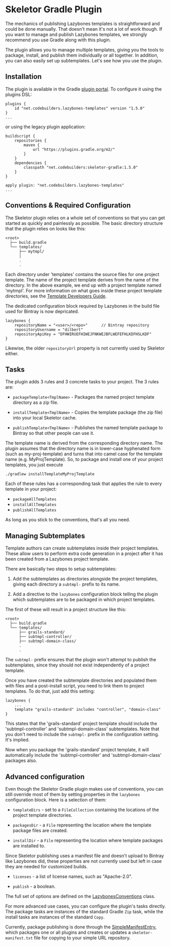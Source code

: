 # Skeletor Gradle Plugin

The mechanics of publishing Lazybones templates is straightforward and could
be done manually. That doesn't mean it's not a lot of work though. If you want
to manage and publish Lazybones templates, we strongly recommend you use Gradle
along with this plugin.

The plugin allows you to manage multiple templates, giving you the tools to
package, install, and publish them individually or all together. In addition, 
you can also easily set up subtemplates. Let's see how you use the plugin.

## Installation

The plugin is available in the Gradle [plugin portal](https://plugins.gradle.org/plugin/net.codebuilders.lazybones-templates).
To configure it using the plugins DSL:

    plugins {
        id "net.codebuilders.lazybones-templates" version "1.5.0"
    }
    ...
or using the legacy plugin application:

    buildscript {
        repositories {
            maven {
                url "https://plugins.gradle.org/m2/"
            }
        }
        dependencies {
            classpath "net.codebuilders:skeletor-gradle:1.5.0"
        }
    }

    apply plugin: "net.codebuilders.lazybones-templates"
	...

## Conventions & Required Configuration

The Skeletor plugin relies on a whole set of conventions so that you can get
started as quickly and painlessly as possible. The basic directory structure
that the plugin relies on looks like this:

    <root>
      ├── build.gradle
      └── templates/
          ├── mytmpl/
          │
          .
          .
          
Each directory under 'templates' contains the source files for one project
template. The name of the project template derives from the name of the
directory. In the above example, we end up with a project template named
'mytmpl'. For more information on what goes inside these project template
directories, see the [Template Developers Guide](https://github.com/cbmarcum/skeletor/wiki/Template-Developers-Guide).

The dedicated configuration block required by Lazybones in the build file used 
for Bintray is now depricated.

    lazybones {
    	repositoryName = "<user>/<repo>"      // Bintray repository
    	repositoryUsername = "dilbert"
    	repositoryApiKey = "DFHWIRUEFHIWEJFNKWEJBFLWEFEFHLKDFHSLKDF"
    }

Likewise, the older `repositoryUrl` property is not currently used by Skeletor 
either.

## Tasks

The plugin adds 3 rules and 3 concrete tasks to your project. The 3 rules are:

* `packageTemplate<TmplName>` - Packages the named project template directory
as a zip file.
  
* `installTemplate<TmplName>` - Copies the template package (the zip file) into
your local Skeletor cache.

* `publishTemplate<TmplName>` - Publishes the named template package to Bintray
so that other people can use it.

The template name is derived from the corresponding directory name. The plugin
assumes that the directory name is in lower-case hyphenated form (such as
my-proj-template) and turns that into camel case for the template name (e.g.
MyProjTemplate). So, to package and install one of your project templates, you
just execute

    ./gradlew installTemplateMyProjTemplate
    
Each of these rules has a corresponding task that applies the rule to every
template in your project:

* `packageAllTemplates`
* `installAllTemplates`
* `publishAllTemplates`

As long as you stick to the conventions, that's all you need.
 
## Managing Subtemplates

Template authors can create subtemplates inside their project templates. These 
allow users to perform extra code generation in a project after it has been 
created from a Lazybones project template.

There are basically two steps to setup subtemplates:

1. Add the subtemplates as directories alongside the project templates, giving
   each directory a `subtmpl-` prefix to its name.

2. Add a directive to the `lazybones` configuration block telling the plugin
   which subtemplates are to be packaged in which project templates.

The first of these will result in a project structure like this:

    <root>
      ├── build.gradle
      └── templates/
          ├── grails-standard/
          ├── subtmpl-controller/
          ├── subtmpl-domain-class/
          .
          .

The `subtmpl-` prefix ensures that the plugin won't attempt to publish the
subtemplates, since they should not exist independently of a project template.

Once you have created the subtemplate directories and populated them with
files and a post-install script, you need to link them to project templates.
To do that, just add this setting:

    lazybones {
        ...
        template "grails-standard" includes "controller", "domain-class"
	}

This states that the 'grails-standard' project template should include the
'subtmpl-controller' and 'subtmpl-domain-class' subtemplates. Note that you
don't need to include the `subtmpl-` prefix in the configuration setting. It's
implied.

Now when you package the 'grails-standard' project template, it will
automatically include the 'subtmpl-controller' and 'subtmpl-domain-class'
packages also.

## Advanced configuration

Even though the Skeletor Gradle plugin makes use of conventions, you can still
override most of them by setting properties in the `lazybones` configuration
block. Here is a selection of them:

* `templateDirs` - set to a `FileCollection` containing the locations of the
project template directories.

* `packagesDir` - a `File` representing the location where the template package
files are created.

* `installDir` - a `File` representing the location where template packages are
installed to.

Since Skeletor publishing uses a manifest file and doesn't upload to
Bintray like Lazybones did, these properties are not currently used but left in 
case they are needed for customized builds.

* `licenses` - a list of license names, such as "Apache-2.0".

* `publish` - a boolean.

The full set of options are defined on the [LazybonesConventions](https://github.com/cbmarcum/skeletor/blob/master/lazybones-gradle-plugin/src/main/groovy/uk/co/cacoethes/gradle/lazybones/LazybonesConventions.groovy)
class.

For more advanced use cases, you can configure the plugin's tasks directly. The
package tasks are instances of the standard Gradle `Zip` task, while the install
tasks are instances of the standard `Copy`.

Currently, package publishing is done through the [SimpleManifestEntry](https://github.com/cbmarcum/skeletor/blob/master/lazybones-gradle-plugin/src/main/groovy/uk/co/cacoethes/gradle/tasks/SimpleManifestEntry.groovy),
which packages one or all plugins and creates or updates a `skeletor-manifest.txt` 
file for copying to your simple URL repository.
